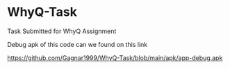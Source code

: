 # WhyQ-Task
Task Submitted for WhyQ Assignment


Debug apk of this code can we found on this link

https://github.com/Gagnar1999/WhyQ-Task/blob/main/apk/app-debug.apk

